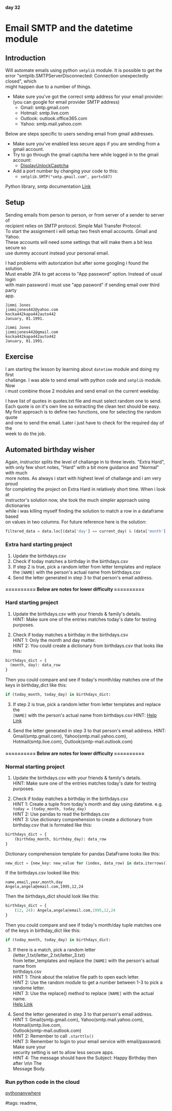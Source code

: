 **day 32**

# Email SMTP and the datetime module

## Introduction

Will automate emails using python `smtplib` module. It is possible to get the  
error "smtplib.SMTPServerDisconnected: Connection unexpectedly closed", which  
might happen due to a number of things.

- Make sure you've got the correct smtp address for your email provider:
  (you can google for email provider SMTP address)
  - Gmail: smtp.gmail.com
  - Hotmail: smtp.live.com
  - Outlook: outlook.office365.com
  - Yahoo: smtp.mail.yahoo.com

Below are steps specific to users sending email from gmail addresses.

- Make sure you've enabled less secure apps if you are sending from a gmail account.
- Try to go through the gmail captcha here while logged in to the gmail account:
  - [DisplayUnlockCaptcha](https://accounts.google.com/displayunlockcaptcha)
- Add a port number by changing your code to this:
  - `smtplib.SMTP("smtp.gmail.com", port=587)`

Python library, smtp documentation [Link](https://docs.python.org/3/library/smtplib.html)

## Setup

Sending emails from person to person, or from server of a sender to server of  
recipient relies on SMTP protocol. Simple Mail Transfer Protocol.  
To start the assignment i will setup two fresh email accounts. Gmail and Yahoo.  
These accounts will need some settings that will make them a bit less secure so  
use dummy account instead your personal email.

I had problems with autorization but after some googling i found the solution.  
Must enable 2FA to get access to "App password" option. Instead of usual login  
with main password i must use "app pasword" if sending email over third party  
app.

```yahoo_dummy
Jimmi Jones
jimmijones442@yahoo.com
kocka442kapa442auto442
January, 01.1991.
```

```gmail_dummy
Jimmi Jones
jimmijones442@gmail.com
kocka442kapa442auto442
January, 01.1991.
```

## Exercise

I am starting the lesson by learning about `datetime` module and doing my first  
challange. I was able to send email with python code and `smtplib` module. Now  
i must combine those 2 modules and send email on the current weekday.  

I have list of quotes in quotes.txt file and must select random one to send.  
Each quote is on it's own line so extracting the clean text should be easy.  
My first approach is to define two functions, one for selecting the random quote  
and one to send the email. Later i just have to check for the required day of the  
week to do the job.

## Automated birthday wisher

Again, instructor splits the level of challange in to three levels. "Extra Hard",  
with only few short notes, "Hard" with a bit more guidance and "Normal" with much  
more notes. As always i start with highest level of challange and i am very proud  
for completing the project on Extra Hard in relatively short time. When i look at  
instructor's solution now, she took the much simpler approach using dictionaries  
while i was killing myself finding the solution to match a row in a dataframe based  
on values in two columns. For future reference here is the solution:  

```python
filtered_data = data.loc[(data['day'] == current_day) & (data['month'] == current_month)]
```

### Extra hard starting project

1. Update the birthdays.csv
2. Check if today matches a birthday in the birthdays.csv
3. If step 2 is true, pick a random letter from letter templates and replace the `[NAME]` with the person's actual name from birthdays.csv
4. Send the letter generated in step 3 to that person's email address.

#### ========== Below are notes for lower difficulty ==========

### Hard starting project

1. Update the birthdays.csv with your friends & family's details.  
  HINT: Make sure one of the entries matches today's date for testing purposes.  

2. Check if today matches a birthday in the birthdays.csv  
  HINT 1: Only the month and day matter.  
  HINT 2: You could create a dictionary from birthdays.csv that looks like this:  

```python
birthdays_dict = {
  (month, day): data_row
}
```

  Then you could compare and see if today's month/day matches one of the  
keys in birthday_dict like this:

```python
if (today_month, today_day) in birthdays_dict:
```

3. If step 2 is true, pick a random letter from letter templates and replace the  
  `[NAME]` with the person's actual name from birthdays.csv
  HINT: [Help Link](https://www.w3schools.com/python/ref_string_replace.asp)

4. Send the letter generated in step 3 to that person's email address.
  HINT: Gmail(smtp.gmail.com), Yahoo(smtp.mail.yahoo.com), Hotmail(smtp.live.com), Outlook(smtp-mail.outlook.com)

#### ========== Below are notes for lower difficulty ==========

### Normal starting project

1. Update the birthdays.csv with your friends & family's details.  
  HINT: Make sure one of the entries matches today's date for testing purposes.

2. Check if today matches a birthday in the birthdays.csv  
  HINT 1: Create a tuple from today's month and day using datetime. e.g.  
  `today = (today_month, today_day)`  
  HINT 2: Use pandas to read the birthdays.csv  
  HINT 3: Use dictionary comprehension to create a dictionary from birthday.csv that is formated like this:

```python
birthdays_dict = {
    (birthday_month, birthday_day): data_row
}
```

Dictionary comprehension template for pandas DataFrame looks like this:

```python
new_dict = {new_key: new_value for (index, data_row) in data.iterrows()}
```

If the birthdays.csv looked like this:

```csv
name,email,year,month,day
Angela,angela@email.com,1995,12,24
```

Then the birthdays_dict should look like this:

```python
birthdays_dict = {
    (12, 24): Angela,angela@email.com,1995,12,24
}
```

  Then you could compare and see if today's month/day tuple matches one of the keys in birthday_dict like this:

```python
if (today_month, today_day) in birthdays_dict:
```

3. If there is a match, pick a random letter (letter_1.txt/letter_2.txt/letter_3.txt)  
  from letter_templates and replace the `[NAME]` with the person's actual name from  
  birthdays.csv  
  HINT 1: Think about the relative file path to open each letter.  
  HINT 2: Use the random module to get a number between 1-3 to pick a randome letter.  
  HINT 3: Use the replace() method to replace `[NAME]` with the actual name.  
  [Help Link](https://www.w3schools.com/python/ref_string_replace.asp)

4. Send the letter generated in step 3 to that person's email address.  
  HINT 1: Gmail(smtp.gmail.com), Yahoo(smtp.mail.yahoo.com), Hotmail(smtp.live.com,  
  Outlook(smtp-mail.outlook.com)  
  HINT 2: Remember to call `.starttls()`  
  HINT 3: Remember to login to your email service with email/password. Make sure your  
  security setting is set to allow less secure apps.  
  HINT 4: The message should have the Subject: Happy Birthday then after \n\n The  
  Message Body.

### Run python code in the cloud

[pythonanywhere](https://www.pythonanywhere.com)


#tags: readme,